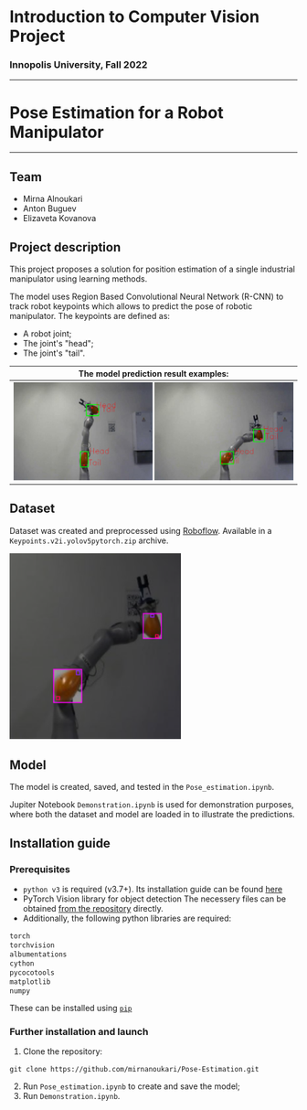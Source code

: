# Introduction to Computer Vision Project
### Innopolis University, Fall 2022
____________________
# Pose Estimation for a Robot Manipulator
__________________
## Team 
* Mirna Alnoukari
* Anton Buguev
* Elizaveta Kovanova

## Project description
This project proposes a solution for position estimation of a single industrial manipulator using learning methods.

The model uses Region Based Convolutional Neural Network (R-CNN) to track robot keypoints which allows to predict the pose of robotic manipulator. The keypoints are defined as:
* A robot joint;
* The joint's "head";
* The joint's "tail".

|The model prediction result examples:|
|-----------------------------------|
|![results](images/result_comb.png)|
## Dataset 
Dataset was created and preprocessed using [Roboflow](https://roboflow.com/).
Available in a ```Keypoints.v2i.yolov5pytorch.zip``` archive.

<img src="images/arm_markers.png" alt="dataset" width="300"/>

## Model
The model is created, saved, and tested in the ```Pose_estimation.ipynb```.

Jupiter Notebook ```Demonstration.ipynb``` is used for demonstration purposes, where both the dataset and model are loaded in to illustrate the predictions.

## Installation guide

### Prerequisites 
* ```python v3``` is required (v3.7+). Its installation guide can be found [here](https://www.python.org/downloads/)
* PyTorch Vision library for object detection
The necessery files can be obtained [from the repository](https://github.com/pytorch/vision/tree/main/references/detection) directly.
* Additionally, the following python libraries are required:
```
torch
torchvision
albumentations
cython
pycocotools
matplotlib
numpy
```
These can be installed using [```pip```](https://pip.pypa.io/en/stable/installation/)
### Further installation and launch
1. Clone the repository:
```
git clone https://github.com/mirnanoukari/Pose-Estimation.git
```
2. Run ```Pose_estimation.ipynb``` to create and save the model;
3. Run ```Demonstration.ipynb```.
